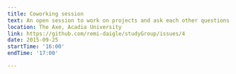 ```yaml
---
title: Coworking session
text: An open session to work on projects and ask each other questions
location: The Axe, Acadia University
link: https://github.com/remi-daigle/studyGroup/issues/4
date: 2015-09-25
startTime: '16:00'
endTime: '17:00'

---
```

